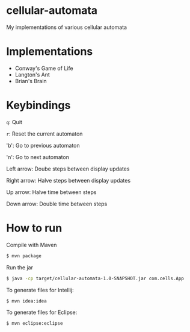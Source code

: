 # cellular-automata
My implementations of various cellular automata

# Implementations
* Conway's Game of Life
* Langton's Ant
* Brian's Brain

# Keybindings
`q`: Quit

`r`: Reset the current automaton

'b': Go to previous automaton

'n': Go to next automaton

Left arrow: Doube steps between display updates

Right arrow: Halve steps between display updates

Up arrow: Halve time between steps

Down arrow: Double time between steps

# How to run
Compile with Maven
```Bash
$ mvn package
```

Run the jar
```Bash
$ java -cp target/cellular-automata-1.0-SNAPSHOT.jar com.cells.App
```

To generate files for Intellij:
```Bash
$ mvn idea:idea
```

To generate files for Eclipse:
```Bash
$ mvn eclipse:eclipse
```
